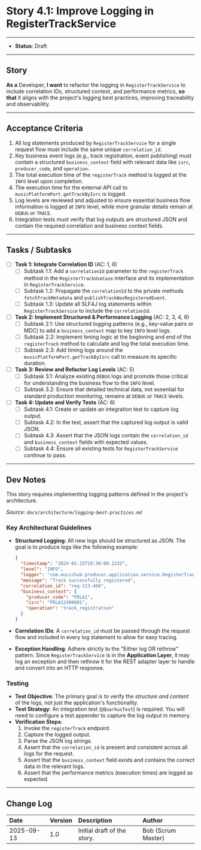 
# Story 4.1: Improve Logging in RegisterTrackService

---

- **Status**: Draft

---

## Story

**As a** Developer,
**I want** to refactor the logging in `RegisterTrackService` to include correlation IDs, structured context, and performance metrics,
**so that** it aligns with the project's logging best practices, improving traceability and observability.

---

## Acceptance Criteria

1.  All log statements produced by `RegisterTrackService` for a single request flow must include the same unique `correlation_id`.
2.  Key business event logs (e.g., track registration, event publishing) must contain a structured `business_context` field with relevant data like `isrc`, `producer_code`, and `operation`.
3.  The total execution time of the `registerTrack` method is logged at the `INFO` level upon completion.
4.  The execution time for the external API call to `musicPlatformPort.getTrackByIsrc` is logged.
5.  Log levels are reviewed and adjusted to ensure essential business flow information is logged at `INFO` level, while more granular details remain at `DEBUG` or `TRACE`.
6.  Integration tests must verify that log outputs are structured JSON and contain the required correlation and business context fields.

---

## Tasks / Subtasks

- [ ] **Task 1: Integrate Correlation ID** (AC: 1, 6)
    - [ ] Subtask 1.1: Add a `correlationId` parameter to the `registerTrack` method in the `RegisterTrackUseCase` interface and its implementation in `RegisterTrackService`.
    - [ ] Subtask 1.2: Propagate the `correlationId` to the private methods `fetchTrackMetadata` and `publishTrackWasRegisteredEvent`.
    - [ ] Subtask 1.3: Update all SLF4J log statements within `RegisterTrackService` to include the `correlationId`.

- [ ] **Task 2: Implement Structured & Performance Logging** (AC: 2, 3, 4, 6)
    - [ ] Subtask 2.1: Use structured logging patterns (e.g., key-value pairs or MDC) to add a `business_context` map to key `INFO` level logs.
    - [ ] Subtask 2.2: Implement timing logic at the beginning and end of the `registerTrack` method to calculate and log the total execution time.
    - [ ] Subtask 2.3: Add timing logs around the `musicPlatformPort.getTrackByIsrc` call to measure its specific duration.

- [ ] **Task 3: Review and Refactor Log Levels** (AC: 5)
    - [ ] Subtask 3.1: Analyze existing `DEBUG` logs and promote those critical for understanding the business flow to the `INFO` level.
    - [ ] Subtask 3.2: Ensure that detailed technical data, not essential for standard production monitoring, remains at `DEBUG` or `TRACE` levels.

- [ ] **Task 4: Update and Verify Tests** (AC: 6)
    - [ ] Subtask 4.1: Create or update an integration test to capture log output.
    - [ ] Subtask 4.2: In the test, assert that the captured log output is valid JSON.
    - [ ] Subtask 4.3: Assert that the JSON logs contain the `correlation_id` and `business_context` fields with expected values.
    - [ ] Subtask 4.4: Ensure all existing tests for `RegisterTrackService` continue to pass.

---

## Dev Notes

This story requires implementing logging patterns defined in the project's architecture.

*Source: `docs/architecture/logging-best-practices.md`*

### Key Architectural Guidelines

- **Structured Logging**: All new logs should be structured as JSON. The goal is to produce logs like the following example:
  ```json
  {
    "timestamp": "2024-01-15T10:30:00.123Z",
    "level": "INFO",
    "logger": "com.musichub.producer.application.service.RegisterTrackService",
    "message": "Track successfully registered",
    "correlation_id": "req-123-456",
    "business_context": {
      "producer_code": "FRLA1",
      "isrc": "FRLA12400001",
      "operation": "track_registration"
    }
  }
  ```

- **Correlation IDs**: A `correlation_id` must be passed through the request flow and included in every log statement to allow for easy tracing.

- **Exception Handling**: Adhere strictly to the "Either log OR rethrow" pattern. Since `RegisterTrackService` is in the **Application Layer**, it may log an exception and then rethrow it for the REST adapter layer to handle and convert into an HTTP response.

### Testing

- **Test Objective**: The primary goal is to verify the *structure and content* of the logs, not just the application's functionality.
- **Test Strategy**: An integration test (`@QuarkusTest`) is required. You will need to configure a test appender to capture the log output in memory.
- **Verification Steps**:
  1.  Invoke the `registerTrack` endpoint.
  2.  Capture the logged output.
  3.  Parse the JSON log strings.
  4.  Assert that the `correlation_id` is present and consistent across all logs for the request.
  5.  Assert that the `business_context` field exists and contains the correct data in the relevant logs.
  6.  Assert that the performance metrics (execution times) are logged as expected.

---

## Change Log

| Date | Version | Description | Author |
| :--- | :--- | :--- | :--- |
| 2025-09-13 | 1.0 | Initial draft of the story. | Bob (Scrum Master) |
